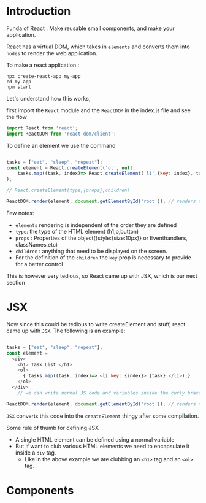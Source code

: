 # Introduction

Funda of React : Make reusable small components, and make your application. 

React has a virtual DOM, which takes in `elements` and converts them into `nodes` to render the web application.

To make a react application :

```
npx create-react-app my-app
cd my-app
npm start
```

Let's understand how this works, 

first import the `React` module and the `ReactDOM` in the index.js file and see the flow

```js
import React from 'react';
import ReactDOM from 'react-dom/client';
```

To define an element we use the command 

```js

tasks = ["eat", "sleep", "repeat"];
const element = React.createElement('ol', null, 
    tasks.map((task, index)=> React.createElement('li',{key: index}, task) );
); 

// React.createElement(type,{props},children)

ReactDOM.render(element, document.getElementById('root')); // renders the element 
```
Few notes: 
- `elements` rendering is independent of the order they are defined 
- `type`: the type of the HTML element (h1,p,button)
- `props` : Properties of the object({style:{size:10px}} or Eventhandlers, classNames,etc)
- `children` : anything that need to be displayed on the screen.
- For the definition of the `children` the `key` prop is necessary to provide for a better control 

This is however very tedious, so React came up with JSX, which is our next section 

# JSX 

Now since this could be tedious to write createElement and stuff, react came up with `JSX`. The following is an example:

```js

tasks = ["eat", "sleep", "repeat"];
const element = 
  <div>
    <h1> Task List </h1> 
    <ol>
      { tasks.map((task, index)=> <li key: {index}> {task} </li>);}
    </ol>
  </div>
    // we can write normal JS code and variables inside the curly braces

ReactDOM.render(element, document.getElementById('root')); // renders the element 
```
`JSX` converts this code into the `createElement` thingy after some compilation. 

Some rule of thumb for defining JSX
- A single HTML element can be defined using a normal variable 
- But if want to club various HTML elements we need to encapsulate it inside a `div` tag.
  - Like in the above example we are clubbing an `<h1>` tag and an `<ol>` tag. 

# Components 




